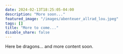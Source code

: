 ```yaml
---
date: 2024-02-13T18:25:05-04:00
description: "More soon..."
featured_image: "/images/abenteuer_allrad_lou.jpeg"
tags: []
title: "More to come..."
disable_share: false
---
```

Here be dragons... and more content soon.
